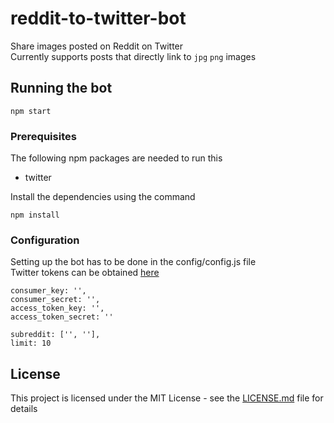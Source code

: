 # reddit-to-twitter-bot
Share images posted on Reddit on Twitter  
Currently supports posts that directly link to `jpg` `png` images

## Running the bot

```
npm start
```

### Prerequisites

The following npm packages are needed to run this
- twitter  

Install the dependencies using the command
```
npm install
```

### Configuration

Setting up the bot has to be done in the config/config.js file  
Twitter tokens can be obtained [here](https://apps.twitter.com/)

```
consumer_key: '',
consumer_secret: '',
access_token_key: '',
access_token_secret: ''

subreddit: ['', ''],
limit: 10
```

## License

This project is licensed under the MIT License - see the [LICENSE.md](LICENSE.md) file for details
